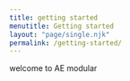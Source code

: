 ```yaml
---
title: getting started
menutitle: Getting started
layout: "page/single.njk"
permalink: /getting-started/
---
```


welcome to AE modular
